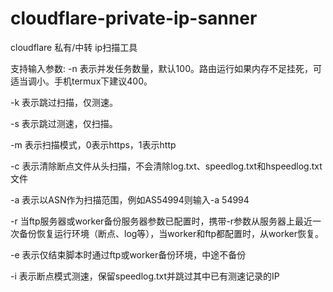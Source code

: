 # cloudflare-private-ip-sanner
cloudflare 私有/中转 ip扫描工具

支持输入参数:
 -n <num>表示并发任务数量，默认100。路由运行如果内存不足挂死，可适当调小。手机termux下建议400。
 
 -k 表示跳过扫描，仅测速。
 
 -s 表示跳过测速，仅扫描。
 
 -m <mode>表示扫描模式，0表示https，1表示http
 
 -c 表示清除断点文件从头扫描，不会清除log.txt、speedlog.txt和hspeedlog.txt文件
 
 -a <asn>表示以ASN作为扫描范围，例如AS54994则输入-a 54994
 
 -r 当ftp服务器或worker备份服务器参数已配置时，携带-r参数从服务器上最近一次备份恢复运行环境（断点、log等），当worker和ftp都配置时，从worker恢复。
 
 -e 表示仅结束脚本时通过ftp或worker备份环境，中途不备份
 
 -i 表示断点模式测速，保留speedlog.txt并跳过其中已有测速记录的IP
 
